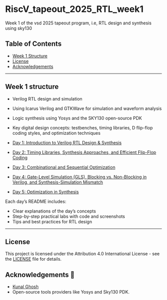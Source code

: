 # RiscV_tapeout_2025_RTL_week1
Week 1 of the vsd 2025 tapeout program, i.e, RTL design and synthesis using sky130


## Table of Contents

- [Week 1 Structure](#workshop-structure)
- [License](#license)
- [Acknowledgements](#acknowledgements)

---

## Week 1 structure

- Verilog RTL design and simulation
- Using Icarus Verilog and GTKWave for simulation and waveform analysis
- Logic synthesis using Yosys and the SKY130 open-source PDK
- Key digital design concepts: testbenches, timing libraries, D flip-flop coding styles, and optimization techniques

- [Day 1: Introduction to Verilog RTL Design & Synthesis](Day1/README.md)
- [Day 2: Timing Libraries, Synthesis Approaches, and Efficient Flip-Flop Coding](Day2/README.md)
- [Day 3: Combinational and Sequential Optimization](Day3/README.md)
- [Day 4: Gate-Level Simulation (GLS), Blocking vs. Non-Blocking in Verilog, and Synthesis-Simulation Mismatch ](Day4/README.md)
- [Day 5: Optimization in Synthesis ](Day5/README.md)

Each day’s README includes:
- Clear explanations of the day’s concepts
- Step-by-step practical labs with code and screenshots
- Tips and best practices for RTL design

---

## License

This project is licensed under the Attribution 4.0 International License - see the [LICENSE](./LICENSE) file for details.

## Acknowledgements 👑

*  [Kunal Ghosh](https://www.vlsisystemdesign.com/)
*  Open-source tools providers like Yosys and Sky130 PDK.
